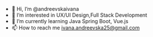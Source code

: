 - 👋 Hi, I’m @andreevskaivana
- 👀 I’m interested in UX/UI Design,Full Stack Development
- 🌱 I’m currently learning Java Spring Boot, Vue.js
- 📫 How to reach me ivana.andreevska25@gmail.com

<!---
andreevskaivana/andreevskaivana is a ✨ special ✨ repository because its `README.md` (this file) appears on your GitHub profile.
You can click the Preview link to take a look at your changes.
--->
